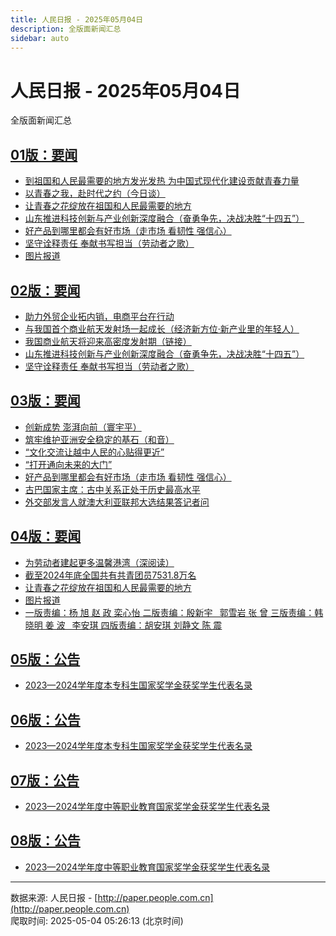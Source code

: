 ```yaml
---
title: 人民日报 - 2025年05月04日
description: 全版面新闻汇总
sidebar: auto
---
```


# 人民日报 - 2025年05月04日

全版面新闻汇总

## [01版：要闻](http://paper.people.com.cn/rmrb/pc/layout/202505/04/node_01.html)

- [到祖国和人民最需要的地方发光发热  为中国式现代化建设贡献青春力量](http://paper.people.com.cn/rmrb/pc/content/202505/04/content_30071118.html)
- [以青春之我，赴时代之约（今日谈）](http://paper.people.com.cn/rmrb/pc/content/202505/04/content_30071120.html)
- [让青春之花绽放在祖国和人民最需要的地方](http://paper.people.com.cn/rmrb/pc/content/202505/04/content_30071119.html)
- [山东推进科技创新与产业创新深度融合（奋勇争先，决战决胜“十四五”）](http://paper.people.com.cn/rmrb/pc/content/202505/04/content_30071121.html)
- [好产品到哪里都会有好市场（走市场  看韧性  强信心）](http://paper.people.com.cn/rmrb/pc/content/202505/04/content_30071122.html)
- [坚守诠释责任  奉献书写担当（劳动者之歌）](http://paper.people.com.cn/rmrb/pc/content/202505/04/content_30071123.html)
- [图片报道](http://paper.people.com.cn/rmrb/pc/content/202505/04/content_30071124.html)

## [02版：要闻](http://paper.people.com.cn/rmrb/pc/layout/202505/04/node_02.html)

- [助力外贸企业拓内销，电商平台在行动](http://paper.people.com.cn/rmrb/pc/content/202505/04/content_30071125.html)
- [与我国首个商业航天发射场一起成长（经济新方位·新产业里的年轻人）](http://paper.people.com.cn/rmrb/pc/content/202505/04/content_30071126.html)
- [我国商业航天将迎来高密度发射期（链接）](http://paper.people.com.cn/rmrb/pc/content/202505/04/content_30071127.html)
- [山东推进科技创新与产业创新深度融合（奋勇争先，决战决胜“十四五”）](http://paper.people.com.cn/rmrb/pc/content/202505/04/content_30071128.html)
- [坚守诠释责任  奉献书写担当（劳动者之歌）](http://paper.people.com.cn/rmrb/pc/content/202505/04/content_30071129.html)

## [03版：要闻](http://paper.people.com.cn/rmrb/pc/layout/202505/04/node_03.html)

- [创新成势  澎湃向前（寰宇平）](http://paper.people.com.cn/rmrb/pc/content/202505/04/content_30071130.html)
- [筑牢维护亚洲安全稳定的基石（和音）](http://paper.people.com.cn/rmrb/pc/content/202505/04/content_30071131.html)
- [“文化交流让越中人民的心贴得更近”](http://paper.people.com.cn/rmrb/pc/content/202505/04/content_30071132.html)
- [“打开通向未来的大门”](http://paper.people.com.cn/rmrb/pc/content/202505/04/content_30071133.html)
- [好产品到哪里都会有好市场（走市场  看韧性  强信心）](http://paper.people.com.cn/rmrb/pc/content/202505/04/content_30071134.html)
- [古巴国家主席：古中关系正处于历史最高水平](http://paper.people.com.cn/rmrb/pc/content/202505/04/content_30071135.html)
- [外交部发言人就澳大利亚联邦大选结果答记者问](http://paper.people.com.cn/rmrb/pc/content/202505/04/content_30071136.html)

## [04版：要闻](http://paper.people.com.cn/rmrb/pc/layout/202505/04/node_04.html)

- [为劳动者建起更多温馨港湾（深阅读）](http://paper.people.com.cn/rmrb/pc/content/202505/04/content_30071137.html)
- [截至2024年底全国共有共青团员7531.8万名](http://paper.people.com.cn/rmrb/pc/content/202505/04/content_30071138.html)
- [让青春之花绽放在祖国和人民最需要的地方](http://paper.people.com.cn/rmrb/pc/content/202505/04/content_30071139.html)
- [图片报道](http://paper.people.com.cn/rmrb/pc/content/202505/04/content_30071140.html)
- [一版责编：杨  旭  赵  政  栾心怡  二版责编：殷新宇  郭雪岩  张  曾  三版责编：韩晓明  姜  波  李安琪  四版责编：胡安琪  刘静文  陈  震](http://paper.people.com.cn/rmrb/pc/content/202505/04/content_30071141.html)

## [05版：公告](http://paper.people.com.cn/rmrb/pc/layout/202505/04/node_05.html)

- [2023—2024学年度本专科生国家奖学金获奖学生代表名录](http://paper.people.com.cn/rmrb/pc/content/202505/04/content_30071142.html)

## [06版：公告](http://paper.people.com.cn/rmrb/pc/layout/202505/04/node_06.html)

- [2023—2024学年度本专科生国家奖学金获奖学生代表名录](http://paper.people.com.cn/rmrb/pc/content/202505/04/content_30071143.html)

## [07版：公告](http://paper.people.com.cn/rmrb/pc/layout/202505/04/node_07.html)

- [2023—2024学年度中等职业教育国家奖学金获奖学生代表名录](http://paper.people.com.cn/rmrb/pc/content/202505/04/content_30071144.html)

## [08版：公告](http://paper.people.com.cn/rmrb/pc/layout/202505/04/node_08.html)

- [2023—2024学年度中等职业教育国家奖学金获奖学生代表名录](http://paper.people.com.cn/rmrb/pc/content/202505/04/content_30071145.html)

---

数据来源: 人民日报 - [http://paper.people.com.cn](http://paper.people.com.cn)  
爬取时间: 2025-05-04 05:26:13 (北京时间)
